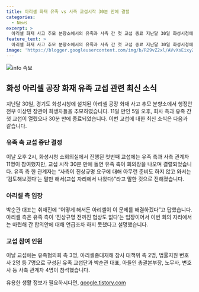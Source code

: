 ```yaml
---
title: 아리셀 화재 유족 vs 사측 교섭시작 30분 만에 결렬
categories:
  - News
excerpt: >
  아리셀 화재 사고 추모 분향소에서의 유족과 사측 간 첫 교섭 종료 지난달 30일 화성시청에서 열린 아리셀 공장 화재 사고 추모 분향소에서, 11일 만인 첫 교섭이 짧은 시간 후 종료되었다. 유족 측은 사측의 진상규명 요구 무시에 분노를 감추지 못했고, 아리셀 측은 협상 어려움을 언급했다. 이번 교섭에는 총 11명이 참여했으며, 양측 관계자들의 갈등이 예상보다 심각함을 보여주고 있다.
feature_text: >
  아리셀 화재 사고 추모 분향소에서의 유족과 사측 간 첫 교섭 종료 지난달 30일 화성시청에서 열린 아리셀 공장 화재 사고 추모 분향소에서, 11일 만인 첫 교섭이 짧은 시간 후 종료되었다. 유족 측은 사측의 진상규명 요구 무시에 분노를 감추지 못했고, 아리셀 측은 협상 어려움을 언급했다. 이번 교섭에는 총 11명이 참여했으며, 양측 관계자들의 갈등이 예상보다 심각함을 보여주고 있다.
image: 'https://blogger.googleusercontent.com/img/b/R29vZ2xl/AVvXsEixyZcFfHzMRdzZMjFBmAUKJYCLCGyLL1o632UiGVXcaFdKo_bkvkuCioo0uUKlGfBVcT3P84aROyZIXSBEx3Aw5nCQ3pTgDom1WDC4m8eifvWiAmWEEVb4x6G_l8C0QH225ldMjyaFvpxGEBGNO37VmDTDMHGhJPq73UglMfDca1-0aw/s1600/blogspot.png'
---
```


<p><img src="https://blogger.googleusercontent.com/img/b/R29vZ2xl/AVvXsEixyZcFfHzMRdzZMjFBmAUKJYCLCGyLL1o632UiGVXcaFdKo_bkvkuCioo0uUKlGfBVcT3P84aROyZIXSBEx3Aw5nCQ3pTgDom1WDC4m8eifvWiAmWEEVb4x6G_l8C0QH225ldMjyaFvpxGEBGNO37VmDTDMHGhJPq73UglMfDca1-0aw/s1600/blogspot.png" alt="info 속보" /></p>

<h2 data-ke-size="size26">화성 아리셀 공장 화재 유족 교섭 관련 최신 소식</h2>

<p data-ke-size="size16">지난달 30일, 경기도 화성시청에 설치된 아리셀 공장 화재 사고 추모 분향소에서 행정안전부 이상민 장관이 희생자들을 추모하였습니다. 11일 만인 5일 오후, 회사 측과 유족 간 첫 교섭이 열렸으나 30분 만에 종료되었습니다. 이번 교섭에 대한 최신 소식은 다음과 같습니다.</p>

<h3 data-ke-size="size20">유족 측 교섭 중단 결정</h3>

<p data-ke-size="size16">이날 오후 2시, 화성시청 소회의실에서 진행된 첫번째 교섭에는 유족 측과 사측 관계자 11명이 참여했지만, 교섭 시작 30분 만에 돌연 유족 측이 회의장을 나오며 결렬되었습니다. 유족 측 한 관계자는 “사측이 진상규명 요구에 대해 아무런 준비도 하지 않고 와서는 ‘검토해보겠다’는 말만 해서(교섭 자리에서 나왔다)”라고 말한 것으로 전해졌습니다.</p>

<h3 data-ke-size="size20">아리셀 측 입장</h3>

<p data-ke-size="size16">박순관 대표는 취재진에 “어떻게 해서든 아리셀이 이 문제를 해결하겠다”고 답했습니다. 아리셀 측은 유족 측이 ‘진상규명 전까진 협상도 없다’는 입장이어서 이번 회의 자리에서는 마련해 간 합의안에 대해 언급조차 하지 못했다고 설명했습니다.</p>

<h3 data-ke-size="size20">교섭 참여 인원</h3>

<p data-ke-size="size16">이날 교섭에는 유족협의회 측 3명, 아리셀중대재해 참사 대책위 측 2명, 법률지원 변호사 2명 등 7명으로 구성된 유족 교섭단과 박순관 대표, 아들인 총괄본부장, 노무사, 변호사 등 사측 관계자 4명이 참석했습니다.</p>
유용한 생활 정보가 필요하시다면, <a href="https://qoogle.tistory.com" rel="dofollow">qoogle.tistory.com</a>


